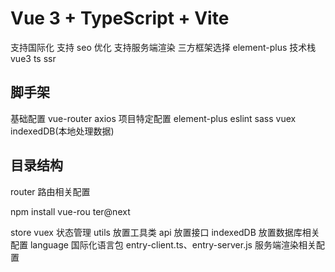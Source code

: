# Vue 3 + TypeScript + Vite

支持国际化
支持 seo 优化
支持服务端渲染
三方框架选择 element-plus
技术栈 vue3 ts ssr

## 脚手架

基础配置 vue-router axios
项目特定配置 element-plus eslint sass vuex indexedDB(本地处理数据)

## 目录结构

router 路由相关配置

npm install vue-rou
ter@next

store vuex 状态管理
utils 放置工具类
api 放置接口
indexedDB 放置数据库相关配置
language 国际化语言包
entry-client.ts、entry-server.js 服务端渲染相关配置
